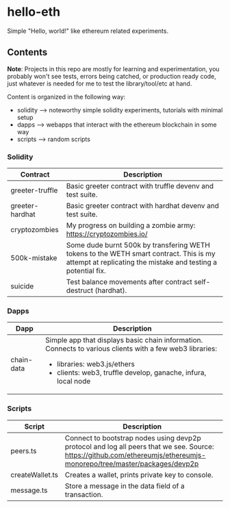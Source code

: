 # hello-eth

Simple "Hello, world!" like ethereum related experiments. 


## Contents

__Note__: Projects in this repo are mostly for learning and experimentation, you probably won't see tests, errors being catched, or production ready code, just whatever is needed for me to test the library/tool/etc at hand.

Content is organized in the following way:
- solidity --> noteworthy simple solidity experiments, tutorials with minimal setup
- dapps --> webapps that interact with the ethereum blockchain in some way
- scripts --> random scripts

### Solidity

| Contract  | Description |
| ------------- | ------------- |
| greeter-truffle | Basic greeter contract with truffle devenv and test suite. |
| greeter-hardhat | Basic greeter contract with hardhat devenv and test suite. |
| cryptozombies | My progress on building a zombie army: https://cryptozombies.io/ |
| 500k-mistake | Some dude burnt 500k by transfering WETH tokens to the WETH smart contract. This is my attempt at replicating the mistake and testing a potential fix. |
| suicide | Test balance movements after contract self-destruct (hardhat). |

### Dapps

| Dapp  | Description |
| ------------- | ------------- |
| chain-data  | Simple app that displays basic chain information. Connects to various clients with a few web3 libraries: <ul><li>libraries: web3.js/ethers</li><li>clients: web3, truffle develop, ganache, infura, local node</li>  |

### Scripts

| Script | Description |
| ------------- | ------------- |
| peers.ts | Connect to bootstrap nodes using devp2p protocol and log all peers that we see. Source: https://github.com/ethereumjs/ethereumjs-monorepo/tree/master/packages/devp2p |
| createWallet.ts | Creates a wallet, prints private key to console. |
| message.ts | Store a message in the data field of a transaction. |

